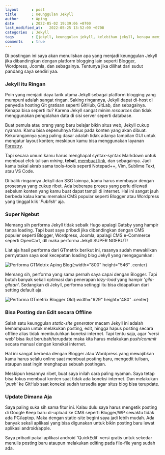 ```yaml
---
layout      : post
title       : Keunggulan Jekyll
author      : Aping
date        : 2022-05-02 19:39:06 +0700
last_modified_at:   2022-05-25 13:52:00 +0700
categories  : Jekyll
tags        : [jekyll, keunggulan jekyll, kelebihan jekyll, kenapa memilih jekyll]
comments    : true
---
```

Di postingan ini saya akan menuliskan apa yang menjadi keunggulan Jekyll jika dibandingkan dengan platform blogging lain seperti Blogger, Wordpress, Joomla, dan sebagainya. Tentunya jika dilihat dari sudut pandang saya sendiri yaa.

### Jekyll itu Ringan

Poin yang menjadi daya tarik utama Jekyll sebagai platform blogging yang mumpuni adalah sangat ringan. Saking ringannya, Jekyll dapat di-host di penyedia hosting Git gratisan seperti GitHub, GitLab, dan sebagainya. Kenapa bisa seperti itu? Karena Jekyll sangat minim *resources* dan tidak menggunakan pengolahan data di sisi server seperti database.

Buat pemula atau orang yang baru belajar bikin situs web, Jekyll cukup nyaman. Kamu bisa sepenuhnya fokus pada konten yang akan dibuat. Kekurangannya yang paling dasar adalah tidak adanya tampilan GUI untuk mengatur layout konten; meskipun kamu bisa menggunakan layanan [Forestry](https://forestry.io "Forestry").

Tapi secara umum kamu harus menghapal syntax-syntax Markdown untuk membuat efek tulisan *miring*, **tebal**, [membuat link](#), dan sebagainya. Jadi kamu bakal akrab sama tools-tools seperti Notepad++, Vim, Sublime Text, atau VS Code.

Di balik ringannya Jekyll dan SSG lainnya, kamu harus membayar dengan prosesnya yang cukup ribet. Ada beberapa proses yang perlu dilewati sebelum konten yang kamu buat dapat tampil di internet. Hal ini sangat jauh berbeda kalau kamu memakai CMS popular seperti Blogger atau Wordpress yang tinggal klik '*Publish*' aja.

### Super Ngebut

Memang sih performa Jekyll tidak sebaik Hugo apalagi Gatsby yang hampir tanpa loading. Tapi buat saya pribadi jika dibandingkan dengan CMS populer seperti Blogger, Wordpress, Joomla, apalagi CMS e-Commerce seperti OpenCart, dll maka performa Jekyll SUPER NGEBUT!

Liat aja hasil performa dari GTmetrix berikut ini, rasanya sudah mewakilkan pernyataan saya soal kecepatan loading blog Jekyll yang mengagumkan:

![Performa GTMetrix Aping Blog](https://blogger.googleusercontent.com/img/b/R29vZ2xl/AVvXsEhKhj4-sXB0mMEfklAunsfLP8a9RXxkQ6EolbxUGOlkSRImpP7LzQaxaHIosldHJpcwu0lqUAYoBED-8Q4rUpbdOfsGs3hRLSW9gSop3Nvi3QMZarFAnBFcywKypdwtlfvGfRa3vhgJJHdRYqfFJzx2VtA6YkmJ_XDUjFWJXHTjzj9hFKigRUTSMjUCWw/s800/gtmetrix-aping-blog-2022.png "Performa GTMetrix Aping Blog"){:width="800" height="546" .center}

Memang sih, performa yang sama pernah saya capai dengan Blogger. Tapi butuh banyak sekali optimasi dan penerapan *lazy-load* yang hampir '*gila-gilaan*'. Sedangkan di Jekyll, performa setinggi itu bisa didapatkan dari setting default aja.

![Performa GTmetrix Blogger Old](https://1.bp.blogspot.com/-mjb2jsydNZA/XUza2XMTqoI/AAAAAAAABkE/GzvESCwpt10nZTthhbjVCdsihkNJxwT_QCLcBGAs/s1600/pickmypics.jpg "Performa GTmetrix Blogger Old"){:width="629" height="480" .center}

### Bisa Posting dan Edit secara Offline

Salah satu keunggulan *static-site generator* macam Jekyll ini adalah kemampuan untuk melakukan posting, edit, hingga hapus posting secara offline alias tidak membutuhkan koneksi internet. Tapi tentu saja, agar 'versi web' bisa ikut berubah/terupdate maka kita harus melakukan *push/commit* secara manual dengan koneksi internet.

Hal ini sangat berbeda dengan Blogger atau Wordpress yang mewajibkan kamu harus selalu online saat membuat posting baru, mengedit tulisan, ataupun saat ingin menghapus sebuah postingan.

Meskipun kesannya ribet, buat saya inilah cara paling nyaman. Saya tetap bisa fokus membuat konten saat tidak ada koneksi internet. Dan melakukan '*push*' ke GitHub saat koneksi sudah tersedia agar situs blog bisa terupdate.

### Update Dimana Aja

Saya paling suka sih sama fitur ini. Kalau dulu saya harus mengetik posting di Google Keep baru di-upload ke CMS seperti Blogger/WP sewaktu tidak ada PC/laptop. Maka dengan static-site begini saya jadi lebih mudah. Ada banyak sekali aplikasi yang bisa digunakan untuk bikin posting baru lewat aplikasi android/apple.

Saya pribadi pakai aplikasi android 'QuickEdit' versi gratis untuk sekedar menulis posting baru ataupun melakukan editing pada file-file yang sudah ada.

